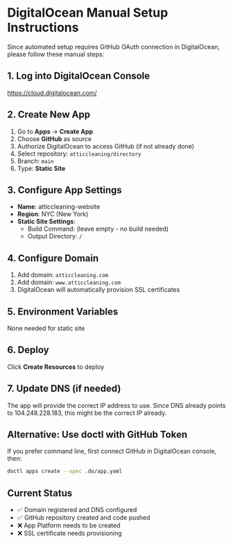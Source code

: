 # DigitalOcean Manual Setup Instructions

Since automated setup requires GitHub OAuth connection in DigitalOcean, please follow these manual steps:

## 1. Log into DigitalOcean Console
https://cloud.digitalocean.com/

## 2. Create New App
1. Go to **Apps** → **Create App**
2. Choose **GitHub** as source
3. Authorize DigitalOcean to access GitHub (if not already done)
4. Select repository: `atticcleaning/directory`
5. Branch: `main`
6. Type: **Static Site**

## 3. Configure App Settings
- **Name**: atticcleaning-website
- **Region**: NYC (New York)
- **Static Site Settings**:
  - Build Command: (leave empty - no build needed)
  - Output Directory: `/`

## 4. Configure Domain
1. Add domain: `atticcleaning.com`
2. Add domain: `www.atticcleaning.com`
3. DigitalOcean will automatically provision SSL certificates

## 5. Environment Variables
None needed for static site

## 6. Deploy
Click **Create Resources** to deploy

## 7. Update DNS (if needed)
The app will provide the correct IP address to use. Since DNS already points to 104.248.228.183, this might be the correct IP already.

## Alternative: Use doctl with GitHub Token

If you prefer command line, first connect GitHub in DigitalOcean console, then:

```bash
doctl apps create --spec .do/app.yaml
```

## Current Status
- ✅ Domain registered and DNS configured
- ✅ GitHub repository created and code pushed
- ❌ App Platform needs to be created
- ❌ SSL certificate needs provisioning